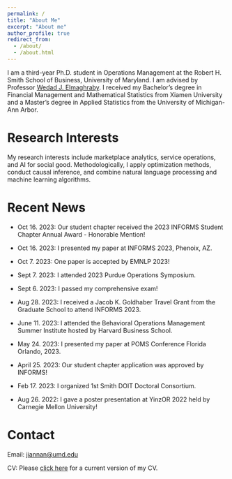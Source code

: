 ```yaml
---
permalink: /
title: "About Me"
excerpt: "About me"
author_profile: true
redirect_from: 
  - /about/
  - /about.html
---
```


I am a third-year Ph.D. student in Operations Management at the Robert H. Smith School of Business, University of Maryland. I am advised by Professor [Wedad J. Elmaghraby](https://www.rhsmith.umd.edu/directory/wedad-j-elmaghraby). I received my Bachelor’s degree in Financial Management and Mathematical Statistics from Xiamen University and a Master’s degree in Applied Statistics from the University of Michigan-Ann Arbor. 

Research Interests
======
My research interests include marketplace analytics, service operations, and AI for social good. Methodologically, I apply optimization methods, conduct causal inference, and combine natural language processing and machine learning algorithms. 

Recent News
======
* Oct 16. 2023: Our student chapter received the 2023 INFORMS Student Chapter Annual Award - Honorable Mention!

* Oct 16. 2023: I presented my paper at INFORMS 2023, Phenoix, AZ.

* Oct 7. 2023: One paper is accepted by EMNLP 2023!

* Sept 7. 2023: I attended 2023 Purdue Operations Symposium. 

* Sept 6. 2023: I passed my comprehensive exam!

* Aug 28. 2023: I received a Jacob K. Goldhaber Travel Grant from the Graduate School to attend INFORMS 2023.

* June 11. 2023: I attended the Behavioral Operations Management Summer Institute hosted by Harvard Business School.

* May 24. 2023: I presented my paper at POMS Conference Florida Orlando, 2023.

* April 25. 2023: Our student chapter application was approved by INFORMS!

* Feb 17. 2023: I organized 1st Smith DOIT Doctoral Consortium.

* Aug 26. 2022: I gave a poster presentation at YinzOR 2022 held by Carnegie Mellon University!

Contact
======
Email: [jiannan@umd.edu](mailto:jiannan@umd.edu)

CV: Please [click here](https://docsend.dropbox.com/view/xyazkxudpcj4zk9r) for a current version of my CV.